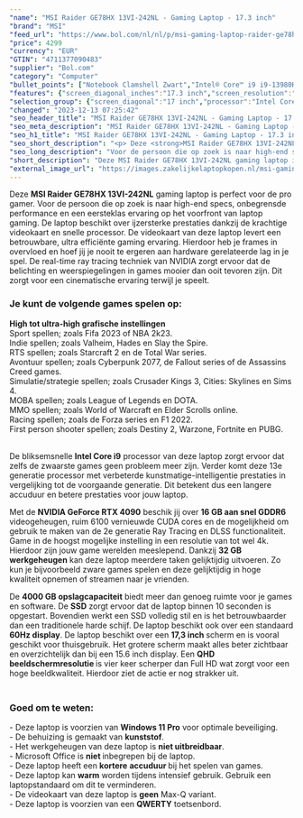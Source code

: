 ```yaml
---
"name": "MSI Raider GE78HX 13VI-242NL - Gaming Laptop - 17.3 inch"
"brand": "MSI"
"feed_url": "https://www.bol.com/nl/nl/p/msi-gaming-laptop-raider-ge78hx-13vi-242nl/9300000144620835"
"price": 4299
"currency": "EUR"
"GTIN": "4711377090483"
"supplier": "Bol.com"
"category": "Computer"
"bullet_points": ["Notebook Clamshell Zwart","Intel® Core™ i9 i9-13980HX","43,2 cm (17\") Quad HD+ 2560 x 1600 Pixels 16:10","32 GB DDR5-SDRAM 5600 MHz 2 x 16 GB","4 TB SSD","NVIDIA GeForce RTX 4090 16 GB Intel® UHD Graphics","Wi-Fi 6E (802.11ax) Ethernet LAN Bluetooth 5.3","99 Wh 330 W","Windows 11 Pro"]
"features": {"screen_diagonal_inches":"17.3 inch","screen_resolution":"2560 x 1600 Pixels","processor_family":"Intel® Core™ i9","memory_size":"32 GB","memory_type":"DDR5-SDRAM","total_storage_space":"4 TB","graphics_card":"NVIDIA GeForce RTX 4090","graphics_memory_size":"16 GB","operating_system":"Windows 11 Pro","battery_capacity":"99 Wh","width":"380 mm","depth":"298 mm","height":"23 mm","weight":"3,1 kg","purpose_laptop":"Gaming"}
"selection_group": {"screen_diagonal":"17 inch","processor":"Intel Core i9","changed_price_past_3_days":false,"product_family":"Gaming"}
"changed": "2023-12-13 07:25:42"
"seo_header_title": "MSI Raider GE78HX 13VI-242NL - Gaming Laptop - 17.3 inch"
"seo_meta_description": "MSI Raider GE78HX 13VI-242NL - Gaming Laptop - 17.3 inch"
"seo_h1_title": "MSI Raider GE78HX 13VI-242NL - Gaming Laptop - 17.3 inch"
"seo_short_description": "<p> Deze <strong>MSI Raider GE78HX 13VI-242NL</strong> gaming laptop is perfect voor de pro gamer."
"seo_long_description": "Voor de persoon die op zoek is naar high-end specs, onbegrensde performance en een eersteklas ervaring op het voorfront van laptop gaming. De laptop beschikt over ijzersterke prestaties dankzij de krachtige videokaart en snelle processor. De videokaart van deze laptop levert een betrouwbare, ultra efficiënte gaming ervaring. Hierdoor heb je frames in overvloed en hoef jij je nooit te ergeren aan hardware gerelateerde lag in je spel. De real-time ray tracing techniek van NVIDIA zorgt ervoor dat de belichting en weerspiegelingen in games mooier dan ooit tevoren zijn. Dit zorgt voor een cinematische ervaring terwijl je speelt. </p> <p>  </p> <h3>Je kunt de volgende games spelen op:</h3> <p>  </p> <p> <strong>High tot ultra-high grafische instellingen</strong><br />Sport spellen; zoals Fifa 2023 of NBA 2k23. <br />Indie spellen; zoals Valheim, Hades en Slay the Spire. <br />RTS spellen; zoals Starcraft 2 en de Total War series. <br />Avontuur spellen; zoals Cyberpunk 2077, de Fallout series of de Assassins Creed games. <br />Simulatie/strategie spellen; zoals Crusader Kings 3, Cities: Skylines en Sims 4. <br />MOBA spellen; zoals League of Legends en DOTA. <br />MMO spellen; zoals World of Warcraft en Elder Scrolls online. <br />Racing spellen; zoals de Forza series en F1 2022. <br />First person shooter spellen; zoals Destiny 2, Warzone, Fortnite en PUBG. </p> <p> <br />De bliksemsnelle <strong>Intel Core i9</strong> processor van deze laptop zorgt ervoor dat zelfs de zwaarste games geen probleem meer zijn. Verder komt deze 13e generatie processor met verbeterde kunstmatige-intelligentie prestaties in vergelijking tot de voorgaande generatie. Dit betekent dus een langere accuduur en betere prestaties voor jouw laptop. </p> <p> Met de <strong>NVIDIA GeForce RTX 4090</strong> beschik jij over <strong>16 GB aan snel GDDR6</strong> videogeheugen, ruim 6100 vernieuwde CUDA cores en de mogelijkheid om gebruik te maken van de 2e generatie Ray Tracing en DLSS functionaliteit. Game in de hoogst mogelijke instelling in een resolutie van tot wel 4k. Hierdoor zijn jouw game werelden meeslepend. Dankzij <strong>32 GB werkgeheugen</strong> kan deze laptop meerdere taken gelijktijdig uitvoeren. Zo kun je bijvoorbeeld zware games spelen en deze gelijktijdig in hoge kwaliteit opnemen of streamen naar je vrienden.  </p> <p> De <strong>4000 GB opslagcapaciteit</strong> biedt meer dan genoeg ruimte voor je games en software. De <strong>SSD</strong> zorgt ervoor dat de laptop binnen 10 seconden is opgestart. Bovendien werkt een SSD volledig stil en is het betrouwbaarder dan een traditionele harde schijf. De laptop beschikt ook over een standaard <strong>60Hz display</strong>. De laptop beschikt over een <strong>17,3 inch </strong>scherm en is vooral geschikt voor thuisgebruik. Het grotere scherm maakt alles beter zichtbaar en overzichtelijk dan bij een 15. 6 inch display. Een <strong>QHD beeldschermresolutie </strong>is vier keer scherper dan Full HD wat zorgt voor een hoge beeldkwaliteit. Hierdoor ziet de actie er nog strakker uit. </p> <h3><br />Goed om te weten:</h3> <p> - Deze laptop is voorzien van <strong>Windows 11 Pro</strong> voor optimale beveiliging. <br />- De behuizing is gemaakt van <strong>kunststof</strong>. <br />- Het werkgeheugen van deze laptop is <strong>niet uitbreidbaar</strong>. <br />- Microsoft Office is <strong>niet </strong>inbegrepen bij de laptop. <br />- Deze laptop heeft een <strong>kortere</strong> <strong>accuduur </strong>bij het spelen van games. <br />- Deze laptop kan <strong>warm</strong> worden tijdens intensief gebruik. Gebruik een laptopstandaard om dit te verminderen. <br />- De videokaart van deze laptop is <strong>geen</strong> Max-Q variant. <br />- Deze laptop is voorzien van een <strong>QWERTY</strong> toetsenbord. </p>"
"short_description": "Deze MSI Raider GE78HX 13VI-242NL gaming laptop is perfect voor de pro gamer. Voor de persoon die op zoek is naar high-end specs, onbegrensde performance en een eersteklas ervaring op het voorfront van laptop gaming. De laptop beschikt over ijzersterke prestaties dankzij de krachtige videokaart en snelle processor. De videokaart van deze laptop levert een betrouwbare, ultra efficiënte gaming ervaring. Hierdoor heb je frames in overvloed en hoef jij je nooit te ergeren aan hardware gerelateerde lag in je spel. De real-time ray tracing techniek van NVIDIA zorgt ervoor dat de belichting en weerspiegelingen in games mooier dan ooit tevoren zijn. Dit zorgt voor een cinematische ervaring terwijl je speelt. Je kunt de volgende games spelen op: High tot ultra-high grafische instellingen Sport spellen; zoals Fifa 2023 of NBA 2k23. Indie spellen; zoals Valheim, Hades en Slay the Spire. RTS spellen; zoals Starcraft 2 en de Total War series. Avontuur spellen; zoals Cyberpunk 2077, de Fallout series of de Assassins Creed games. Simulatie/strategie spellen; zoals Crusader Kings 3, Cities: Skylines en Sims 4. MOBA spellen; zoals League of Legends en DOTA. MMO spellen; zoals World of Warcraft en Elder Scrolls online. Racing spellen; zoals de Forza series en F1 2022. First person shooter spellen; zoals Destiny 2, Warzone, Fortnite en PUBG. De bliksemsnelle Intel Core i9 processor van deze laptop zorgt ervoor dat zelfs de zwaarste games geen probleem meer zijn. Verder komt deze 13e generatie processor met verbeterde kunstmatige-intelligentie prestaties in vergelijking tot de voorgaande generatie. Dit betekent dus een langere accuduur en betere prestaties voor jouw laptop. Met de NVIDIA GeForce RTX 4090 beschik jij over 16 GB aan snel GDDR6 videogeheugen, ruim 6100 vernieuwde CUDA cores en de mogelijkheid om gebruik te maken van de 2e generatie Ray Tracing en DLSS functionaliteit. Game in de hoogst mogelijke instelling in een resolutie van tot wel 4k. Hierdoor zijn jouw game werelden meeslepend. Dankzij 32 GB werkgeheugen kan deze laptop meerdere taken gelijktijdig uitvoeren. Zo kun je bijvoorbeeld zware games spelen en deze gelijktijdig in hoge kwaliteit opnemen of streamen naar je vrienden. De 4000 GB opslagcapaciteit biedt meer dan genoeg ruimte voor je games en software. De SSD zorgt ervoor dat de laptop binnen 10 seconden is opgestart. Bovendien werkt een SSD volledig stil en is het betrouwbaarder dan een traditionele harde schijf. De laptop beschikt ook over een standaard 60Hz display. De laptop beschikt over een 17,3 inch scherm en is vooral geschikt voor thuisgebruik. Het grotere scherm maakt alles beter zichtbaar en overzichtelijk dan bij een 15.6 inch display. Een QHD beeldschermresolutie is vier keer scherper dan Full HD wat zorgt voor een hoge beeldkwaliteit. Hierdoor ziet de actie er nog strakker uit. Goed om te weten: - Deze laptop is voorzien van Windows 11 Pro voor optimale beveiliging. - De behuizing is gemaakt van kunststof. - Het werkgeheugen van deze laptop is niet uitbreidbaar. - Microsoft Office is niet inbegrepen bij de laptop. - Deze laptop heeft een kortere accuduur bij het spelen van games. - Deze laptop kan warm worden tijdens intensief gebruik. Gebruik een laptopstandaard om dit te verminderen. - De videokaart van deze laptop is geen Max-Q variant. - Deze laptop is voorzien van een QWERTY toetsenbord."
"external_image_url": "https://images.zakelijkelaptopkopen.nl/msi-gaming-laptop-raider-ge78hx-13vi-242nl.webp"
---
```


<p> Deze <strong>MSI Raider GE78HX 13VI-242NL</strong> gaming laptop is perfect voor de pro gamer. Voor de persoon die op zoek is naar high-end specs, onbegrensde performance en een eersteklas ervaring op het voorfront van laptop gaming. De laptop beschikt over ijzersterke prestaties dankzij de krachtige videokaart en snelle processor. De videokaart van deze laptop levert een betrouwbare, ultra efficiënte gaming ervaring. Hierdoor heb je frames in overvloed en hoef jij je nooit te ergeren aan hardware gerelateerde lag in je spel. De real-time ray tracing techniek van NVIDIA zorgt ervoor dat de belichting en weerspiegelingen in games mooier dan ooit tevoren zijn. Dit zorgt voor een cinematische ervaring terwijl je speelt. </p> <p>   </p> <h3>Je kunt de volgende games spelen op:</h3> <p>   </p> <p> <strong>High tot ultra-high grafische instellingen</strong><br />Sport spellen; zoals Fifa 2023 of NBA 2k23.<br />Indie spellen; zoals Valheim, Hades en Slay the Spire.<br />RTS spellen; zoals Starcraft 2 en de Total War series.<br />Avontuur spellen; zoals Cyberpunk 2077, de Fallout series of de Assassins Creed games.<br />Simulatie/strategie spellen; zoals Crusader Kings 3, Cities: Skylines en Sims 4.<br />MOBA spellen; zoals League of Legends en DOTA.<br />MMO spellen; zoals World of Warcraft en Elder Scrolls online.<br />Racing spellen; zoals de Forza series en F1 2022.<br />First person shooter spellen; zoals Destiny 2, Warzone, Fortnite en PUBG. </p> <p> <br />De bliksemsnelle <strong>Intel Core i9</strong> processor van deze laptop zorgt ervoor dat zelfs de zwaarste games geen probleem meer zijn. Verder komt deze 13e generatie processor met verbeterde kunstmatige-intelligentie prestaties in vergelijking tot de voorgaande generatie. Dit betekent dus een langere accuduur en betere prestaties voor jouw laptop. </p> <p> Met de <strong>NVIDIA GeForce RTX 4090</strong> beschik jij over <strong>16 GB aan snel GDDR6</strong> videogeheugen, ruim 6100 vernieuwde CUDA cores en de mogelijkheid om gebruik te maken van de 2e generatie Ray Tracing en DLSS functionaliteit. Game in de hoogst mogelijke instelling in een resolutie van tot wel 4k. Hierdoor zijn jouw game werelden meeslepend. Dankzij <strong>32 GB werkgeheugen</strong> kan deze laptop meerdere taken gelijktijdig uitvoeren. Zo kun je bijvoorbeeld zware games spelen en deze gelijktijdig in hoge kwaliteit opnemen of streamen naar je vrienden.  </p> <p> De <strong>4000 GB opslagcapaciteit</strong> biedt meer dan genoeg ruimte voor je games en software. De <strong>SSD</strong> zorgt ervoor dat de laptop binnen 10 seconden is opgestart. Bovendien werkt een SSD volledig stil en is het betrouwbaarder dan een traditionele harde schijf. De laptop beschikt ook over een standaard <strong>60Hz display</strong>. De laptop beschikt over een <strong>17,3 inch </strong>scherm en is vooral geschikt voor thuisgebruik. Het grotere scherm maakt alles beter zichtbaar en overzichtelijk dan bij een 15.6 inch display. Een <strong>QHD beeldschermresolutie </strong>is vier keer scherper dan Full HD wat zorgt voor een hoge beeldkwaliteit. Hierdoor ziet de actie er nog strakker uit. </p> <h3><br />Goed om te weten:</h3> <p> - Deze laptop is voorzien van <strong>Windows 11 Pro</strong> voor optimale beveiliging.<br />- De behuizing is gemaakt van <strong>kunststof</strong>.<br />- Het werkgeheugen van deze laptop is <strong>niet uitbreidbaar</strong>.<br />- Microsoft Office is <strong>niet </strong>inbegrepen bij de laptop.<br />- Deze laptop heeft een <strong>kortere</strong> <strong>accuduur </strong>bij het spelen van games.<br />- Deze laptop kan <strong>warm</strong> worden tijdens intensief gebruik. Gebruik een laptopstandaard om dit te verminderen.<br />- De videokaart van deze laptop is <strong>geen</strong> Max-Q variant.<br />- Deze laptop is voorzien van een <strong>QWERTY</strong> toetsenbord. </p>